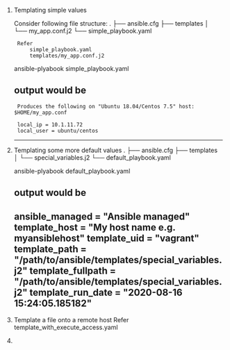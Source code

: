 1. Templating simple values
	
	Consider following file structure:
		.
		├── ansible.cfg
		├── templates
		│   └── my_app.conf.j2
		└── simple_playbook.yaml
		
		Refer 
			simple_playbook.yaml
			templates/my_app.conf.j2
		
		
	ansible-plyabook simple_playbook.yaml

	output would be 
	-----------------------------------------------------------------------------------
		Produces the following on "Ubuntu 18.04/Centos 7.5" host: $HOME/my_app.conf

		local_ip = 10.1.11.72
		local_user = ubuntu/centos
	-----------------------------------------------------------------------------------
	

2. Templating some more default values
	.
	├── ansible.cfg
	├── templates
	│   └── special_variables.j2
	└── default_playbook.yaml

	ansible-plyabook default_playbook.yaml

	output would be 
	-----------------------------------------------------------------------------------
	ansible_managed = "Ansible managed"
	template_host = "My host name e.g. myansiblehost"
	template_uid = "vagrant"
	template_path = "/path/to/ansible/templates/special_variables.j2"
	template_fullpath = "/path/to/ansible/templates/special_variables.j2"
	template_run_date = "2020-08-16 15:24:05.185182"
	-----------------------------------------------------------------------------------


3. Template a file onto a remote host
	Refer template_with_execute_access.yaml
	
4. 